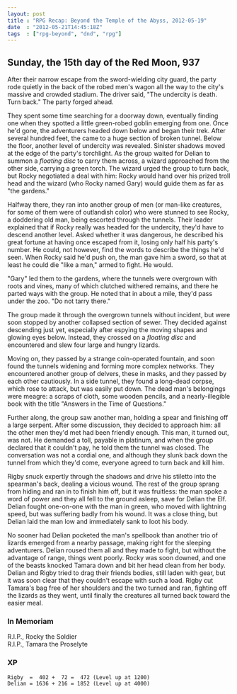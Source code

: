 ```yaml
---
layout: post
title : "RPG Recap: Beyond the Temple of the Abyss, 2012-05-19"
date  : "2012-05-21T14:45:18Z"
tags  : ["rpg-beyond", "dnd", "rpg"]
---
```

## Sunday, the 15th day of the Red Moon, 937 

After their narrow escape from the sword-wielding city guard, the party rode
quietly in the back of the robed men's wagon all the way to the city's massive
and crowded stadium.  The driver said, "The undercity is death.  Turn back."
The party forged ahead.

They spent some time searching for a doorway down, eventually finding one when
they spotted a little green-robed goblin emerging from one.  Once he'd gone,
the adventurers headed down below and began their trek.  After several hundred
feet, the came to a huge section of broken tunnel.  Below the floor, another
level of undercity was revealed.  Sinister shadows moved at the edge of the
party's torchlight.  As the group waited for Delian to summon a *floating disc*
to carry them across, a wizard approached from the other side, carrying a green
torch.  The wizard urged the group to turn back, but Rocky negotiated a deal with
him:  Rocky would hand over his prized troll head
and the wizard (who Rocky named Gary) would guide them as far as "the gardens."

Halfway there, they ran into another group of men (or man-like creatures, for
some of them were of outlandish color) who were stunned to see Rocky, a
doddering old man, being escorted through the tunnels.  Their leader explained
that if Rocky really was headed for the undercity, they'd have to descend
another level.  Asked whether it was dangerous, he described his great fortune
at having once escaped from it, losing only half his party's number.  He could,
not however, find the words to describe the things he'd seen.  When Rocky said
he'd push on, the man gave him a sword, so that at least he could die "like a
man," armed to fight.  He would.

"Gary" led them to the gardens, where the tunnels were overgrown with roots and
vines, many of which clutched withered remains, and there he parted ways with
the group.  He noted that in about a mile, they'd pass under the zoo.  "Do not
tarry there."

The group made it through the overgrown tunnels without incident, but were soon
stopped by another collapsed section of sewer.  They decided against descending
just yet, especially after espying the moving shapes and glowing eyes below.
Instead, they crossed on a *floating disc* and encountered and slew four large
and hungry lizards.

Moving on, they passed by a strange coin-operated fountain, and soon found the
tunnels widening and forming more complex networks.  They encountered another
group of delvers, these in masks, and they passed by each other cautiously.  In
a side tunnel, they found a long-dead corpse, which rose to attack, but was
easily put down.  The dead man's belongings were meagre: a scraps of cloth,
some wooden pencils, and a nearly-illegible book with the title "Answers in the
Time of Questions."

Further along, the group saw another man, holding a spear and finishing off a
large serpent.  After some discussion, they decided to approach him: all the
other men they'd met had been friendly enough.  This man, it turned out, was
not.  He demanded a toll, payable in platinum, and when the group declared that
it couldn't pay, he told them the tunnel was closed.  The conversation was not
a cordial one, and although they slunk back down the tunnel from which they'd
come, everyone agreed to turn back and kill him.

Rigby snuck expertly through the shadows and drive his stiletto into the
spearman's back, dealing a vicious wound.  The rest of the group sprang from
hiding and ran in to finish him off, but it was fruitless: the man spoke a word
of power and they all fell to the ground asleep, save for Delian the Elf.
Delian fought one-on-one with the man in green, who moved with lightning speed,
but was suffering badly from his wound.  It was a close thing, but Delian laid
the man low and immediately sank to loot his body.

No sooner had Delian pocketed the man's spellbook than another trio of lizards
emerged from a nearby passage, making right for the sleeping adventurers.
Delian roused them all and they made to fight, but without the advantage of
range, things went poorly.  Rocky was soon downed, and one of the beasts
knocked Tamara down and bit her head clean from her body.  Delian and Rigby
tried to drag their friends bodies, still laden with gear, but it was soon
clear that they couldn't escape with such a load.  Rigby cut Tamara's bag free
of her shoulders and the two turned and ran, fighting off the lizards as they
went, until finally the creatures all turned back toward the easier meal.

### In Memoriam

R.I.P., Rocky the Soldier  
R.I.P., Tamara the Proselyte

### XP

    Rigby  =  402 +  72 =  472 (Level up at 1200)
    Delian = 1636 + 216 = 1852 (Level up at 4000)

